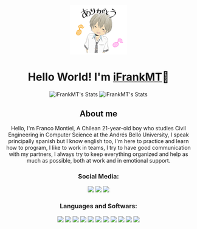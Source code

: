<div align="center">
    <img src="./test.png" width="150px"/>
    <h1>
        Hello World! I'm <a href="https://github.com/iFrankMT">iFrankMT</a>👾
    </h1>
</div>
<div align="center">
    <img alt="iFrankMT's Stats" src="https://github-readme-stats.vercel.app/api?username=iFrankMT&count_private=true&theme=dark&hide_border=true&show_icons=true&locale=en" align="center" height="165px"/>
    <img alt="iFrankMT's Stats" src="https://github-readme-stats.vercel.app/api/top-langs/?username=iFrankMT&hide=html&theme=dark&hide_border=true&layout=compact" align="center" height="165px"/>
</div>
<div align="center">
    <h2>
        About me
    </h2>
    <p>
        Hello, I'm Franco Montiel, A Chilean 21-year-old boy who studies Civil Engineering in Computer Science at the Andrés Bello University, I speak principally spanish but I know english too, I'm here to practice and learn how to program, I like to work in teams, I try to have good communication with my partners, I always try to keep everything organized and help as much as possible, both at work and in emotional support.
    </p>
</div>

<div align="center">
    <h3 align="center">Social Media:</h3>
    <a href="https://www.instagram.com/ifrankmt/" target="_blank"><img src="https://img.icons8.com/doodle/64/000000/instagram--v1.png"/></a>
    <a href="https://twitter.com/iFrankMT" target="_blank"><img src="https://img.icons8.com/doodle/64/000000/twitter-circled.png"/></a>
    <a href="mailto:f.montielescrate@uandresbello.edu"><img src="https://img.icons8.com/doodle/64/000000/microsoft-outlook-2019.png"/></a>
</div>
 <div align="center">
    <h3 align="center">Languages and Softwars:</h3>
    <img src="https://img.icons8.com/color/64/000000/python.png"/>
    <img src="https://img.icons8.com/color/64/000000/c-programming.png"/>
    <img src="https://img.icons8.com/color/64/000000/html-5--v1.png"/>
    <img src="https://img.icons8.com/color/64/000000/css3.png"/>
    <img src="https://img.icons8.com/color/64/000000/javascript.png"/>
    <img src="https://img.icons8.com/color/64/000000/java-coffee-cup-logo.png"/>
    <img src="https://img.icons8.com/color/64/000000/mysql-logo.png"/>
    <img src="https://img.icons8.com/color/64/000000/linux.png"/>
    <img src="https://img.icons8.com/fluent/64/000000/github.png"/>
    <img src="https://img.icons8.com/color/64/000000/office-365.png"/>
    <img src="https://img.icons8.com/color/64/000000/visual-studio-code-2019.png"/>
 </div>
